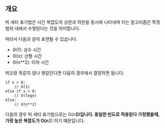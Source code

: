 ## 개요

빅 세타 표기법은 시간 복잡도의 상한과 하한을 동시에 나타내며 이는 알고리즘은 특정 범위 내에서 수행된다는 것을 의미합니다.

따라서 다음과 같이 표현될 수 있습니다.

- Θ(1): 상수 시간
- Θ(n): 선형 시간
- Θ(n**2): 이차 시간

빅오랑 똑같지 않나 헷갈린다면 다음의 경우에서 결정하면 됩니다.

~~~
if x > 0:
    // O(1)
else if x < 0:
    // O(logn)
else:
    // O(n**2)
~~~

다음의 경우 빅 세타 표기법으로는 O(n**2)입니다. 동일한 빈도로 적용된다 가정했을때, 가장 높은 복잡도가 O(n**2) 이기 떄문입니다.

